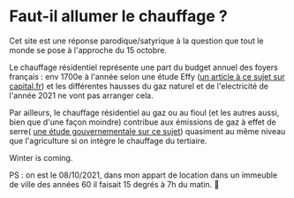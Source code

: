 # Faut-il allumer le chauffage ?

Cet site est une réponse parodique/satyrique à la question que tout le monde se pose à l'approche du 15 octobre.

Le chauffage résidentiel représente une part du budget annuel des foyers français : env 1700e à l'année selon une étude Effy ([un article à ce sujet sur capital.fr](https://www.capital.fr/votre-argent/energie-la-facture-annuelle-de-chauffage-est-superieure-a-un-mois-de-salaire-pour-de-nombreux-menages-1390721)) et les différentes hausses du gaz naturel et de l'electricité de l'année 2021 ne vont pas arranger cela.

Par ailleurs, le chauffage résidentiel au gaz ou au fioul (et les autres aussi, bien que d'une façon moindre) contribue aux émissions de gaz à effet de serre( [une étude gouvernementale sur ce sujet](https://ree.developpement-durable.gouv.fr/themes/defis-environnementaux/changement-climatique/emissions-de-gaz-a-effet-de-serre/article/les-emissions-des-gaz-a-effet-de-serre-du-secteur-residentiel)) quasiment au même niveau que l'agriculture si on intègre le chauffage du tertiaire.

Winter is coming.

PS : on est le 08/10/2021, dans mon appart de location dans un immeuble de ville des années 60 il faisait 15 degrés à 7h du matin. 🥶
